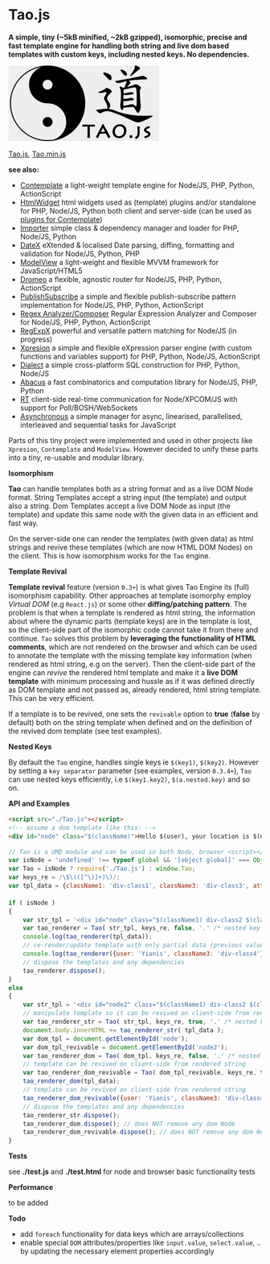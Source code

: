 # Tao.js

**A simple, tiny (~5kB minified, ~2kB gzipped), isomorphic, precise and fast template engine for handling both string and live dom based templates with custom keys, including nested keys. No dependencies.**

![Tao.js](tao.jpg)

[Tao.js](https://raw.githubusercontent.com/foo123/Tao.js/master/Tao.js),  [Tao.min.js](https://raw.githubusercontent.com/foo123/Tao.js/master/Tao.min.js)


**see also:**

* [Contemplate](https://github.com/foo123/Contemplate) a light-weight template engine for Node/JS, PHP, Python, ActionScript
* [HtmlWidget](https://github.com/foo123/HtmlWidget) html widgets used as (template) plugins and/or standalone for PHP, Node/JS, Python both client and server-side (can be used as [plugins for Contemplate](/src/js/plugins/plugins.txt))
* [Importer](https://github.com/foo123/Importer) simple class &amp; dependency manager and loader for PHP, Node/JS, Python
* [DateX](https://github.com/foo123/DateX) eXtended &amp; localised Date parsing, diffing, formatting and validation for Node/JS, Python, PHP
* [ModelView](https://github.com/foo123/modelview.js) a light-weight and flexible MVVM framework for JavaScript/HTML5
* [Dromeo](https://github.com/foo123/Dromeo) a flexible, agnostic router for Node/JS, PHP, Python, ActionScript
* [PublishSubscribe](https://github.com/foo123/PublishSubscribe) a simple and flexible publish-subscribe pattern implementation for Node/JS, PHP, Python, ActionScript
* [Regex Analyzer/Composer](https://github.com/foo123/RegexAnalyzer) Regular Expression Analyzer and Composer for Node/JS, PHP, Python, ActionScript
* [RegExpX](https://github.com/foo123/RegExpX) powerful and versatile pattern matching for Node/JS (in progress)
* [Xpresion](https://github.com/foo123/Xpresion) a simple and flexible eXpression parser engine (with custom functions and variables support) for PHP, Python, Node/JS, ActionScript
* [Dialect](https://github.com/foo123/Dialect) a simple cross-platform SQL construction for PHP, Python, Node/JS
* [Abacus](https://github.com/foo123/Abacus) a fast combinatorics and computation library for Node/JS, PHP, Python
* [RT](https://github.com/foo123/RT) client-side real-time communication for Node/XPCOM/JS with support for Poll/BOSH/WebSockets
* [Asynchronous](https://github.com/foo123/asynchronous.js) a simple manager for async, linearised, parallelised, interleaved and sequential tasks for JavaScript


Parts of this tiny project were implemented and used in other projects like `Xpresion`, `Contemplate` and `ModelView`.
However decided to unify these parts into a tiny, re-usable and modular library.


**Isomorphism**

**Tao** can handle templates both as a string format and as a live DOM Node format.
String Templates accept a string input (the template) and output also a string. Dom Templates accept a live DOM Node as input (the template) and update this same node with the given data in an efficient and fast way.

On the server-side one can render the templates (with given data) as html strings and revive these templates (which are now HTML DOM Nodes) on the client. This is how isomorphism works for the `Tao` engine.


**Template Revival**

**Template revival** feature (version `0.3+`) is what gives Tao Engine its (full) isomorphism capability. Other approaches at template isomorphy employ *Virtual DOM* (e.g `React.js`) or some other **diffing/patching pattern**. The problem is that when a template is rendered as html string, the information about where the dynamic parts (template keys) are in the template is lost, so the client-side part of the isomorphic code cannot take it from there and continue. `Tao` solves this problem by **leveraging the functionality of HTML comments**, which are not rendered on the browser and which can be used to annotate the template with the missing template key information (when rendered as html string, e.g on the server). Then the client-side part of the engine can *revive* the rendered html template and make it a **live DOM template** with minimum processing and hussle as if it was defined directly as DOM template and not passed as, already rendered, html string template. This can be very efficient.


If a template is to be revived, one sets the `revivable` option to **true** (**false** by default) both on the string template when defined and on the definition of the revived dom template (see test examples).


**Nested Keys**

By default the `Tao` engine, handles single keys ie `$(key1)`, `$(key2)`. However by setting a `key separator` parameter (see examples, version `0.3.4+`), `Tao` can use nested keys efficiently, i.e `$(key1.key2)`, `$(a.nested.key)` and so on.



**API and Examples**

```html
<script src="./Tao.js"></script>
<!-- assume a dom template like this: -->
<div id="node" class="$(className)">Hello $(user), your location is $(nested.location)</div>

```

```javascript
// Tao is a UMD module and can be used in both Node, browser <script></script> tags and requireJS
var isNode = 'undefined' !== typeof global && '[object global]' === Object.prototype.toString.call(global);
var Tao = isNode ? require('./Tao.js') : window.Tao;
var keys_re = /\$\(([^\)]+)\)/;
var tpl_data = {className1: 'div-class1', className3: 'div-class3', attribute: 'attribute', user: 'Nikos', nested:{location: 'GR'}};

if ( isNode )
{
    var str_tpl = '<div id="node" class="$(className1) div-class2 $(className3)" data-att="$(attribute) $(className1)">Hello $(user), your location is $(location)</div>';
    var tao_renderer = Tao( str_tpl, keys_re, false, '.' /* nested key separator, optional default is none */ );
    console.log(tao_renderer(tpl_data));
    // re-render/update template with only partial data (previous values will be used if missing)
    console.log(tao_renderer({user: 'Yianis', className3: 'div-class4'}));
    // dispose the templates and any dependencies
    tao_renderer.dispose();
}
else
{
    var str_tpl = '<div id="node2" class="$(className1) div-class2 $(className3)" data-att="$(attribute) $(className1)">Hello $(user), your location is $(nested.location)</div>';
    // manipulate template so it can be revived on client-side from rendered string
    var tao_renderer_str = Tao( str_tpl, keys_re, true, '.' /* nested key separator, optional default is none */ );
    document.body.innerHTML += tao_renderer_str( tpl_data );
    var dom_tpl = document.getElementById('node');
    var dom_tpl_revivable = document.getElementById('node2');
    var tao_renderer_dom = Tao( dom_tpl, keys_re, false, '.' /* nested key separator, optional default is none */ );
    // template can be revived on client-side from rendered string
    var tao_renderer_dom_revivable = Tao( dom_tpl_revivable, keys_re, true, '.' /* nested key separator, optional default is none */ );
    tao_renderer_dom(tpl_data);
    // template can be revived on client-side from rendered string
    tao_renderer_dom_revivable({user: 'Yianis', className3: 'div-class4', nested:{location:'FR'}});
    // dispose the templates and any dependencies
    tao_renderer_str.dispose();
    tao_renderer_dom.dispose(); // does NOT remove any dom Node
    tao_renderer_dom_revivable.dispose(); // does NOT remove any dom Node
}
```



**Tests**

see **./test.js** and **./test.html** for node and browser basic functionality tests


**Performance**

to be added


**Todo**

* add `foreach` functionality for data keys which are arrays/collections
* enable special `DOM` attributes/properties like `input.value`, `select.value`, .. by updating the necessary element properties accordingly
